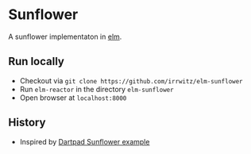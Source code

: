 # Sunflower
A sunflower implementaton in [elm](http://elm-lang.org).

## Run locally
 * Checkout via `git clone https://github.com/irrwitz/elm-sunflower`
 * Run `elm-reactor` in the directory `elm-sunflower`
 * Open browser at `localhost:8000`

## History
 * Inspired by [Dartpad Sunflower example](https://dartpad.dartlang.org/9d2dd2ce17981ecacadd)